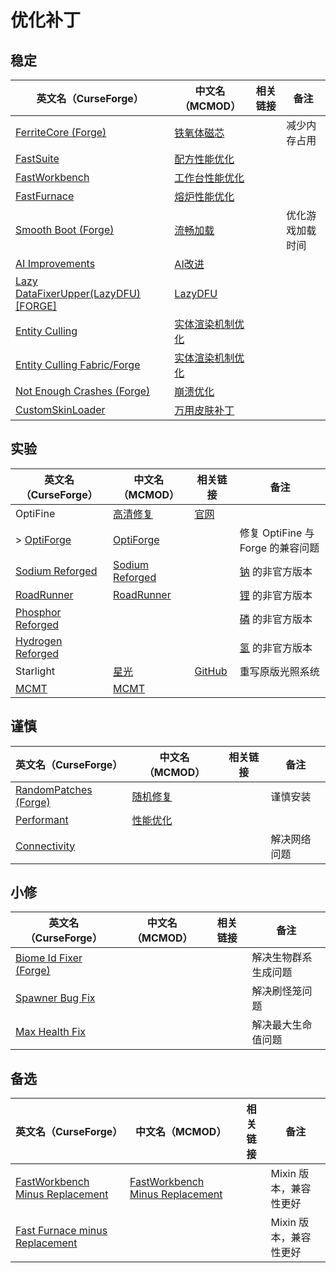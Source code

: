 # 优化补丁

## 稳定

| 英文名（CurseForge）                                                                                | 中文名（MCMOD）                                          | 相关链接 | 备注             |
| --------------------------------------------------------------------------------------------------- | -------------------------------------------------------- | -------- | ---------------- |
| [FerriteCore (Forge)](https://www.curseforge.com/minecraft/mc-mods/ferritecore)                     | [铁氧体磁芯](https://www.mcmod.cn/class/3888.html)       |          | 减少内存占用     |
| [FastSuite](https://www.curseforge.com/minecraft/mc-mods/fastsuite)                                 | [配方性能优化](https://www.mcmod.cn/class/3822.html)     |          |                  |
| [FastWorkbench](https://www.curseforge.com/minecraft/mc-mods/fastworkbench)                         | [工作台性能优化](https://www.mcmod.cn/class/1486.html)   |          |                  |
| [FastFurnace](https://www.curseforge.com/minecraft/mc-mods/fastfurnace)                             | [熔炉性能优化](https://www.mcmod.cn/class/1485.html)     |          |                  |
| [Smooth Boot (Forge)](https://www.curseforge.com/minecraft/mc-mods/smooth-boot-forge)               | [流畅加载](https://www.mcmod.cn/class/3422.html)         |          | 优化游戏加载时间 |
| [AI Improvements](https://www.curseforge.com/minecraft/mc-mods/ai-improvements)                     | [AI改进](https://www.mcmod.cn/class/1480.html)           |          |                  |
| [Lazy DataFixerUpper(LazyDFU) [FORGE]](https://www.curseforge.com/minecraft/mc-mods/lazy-dfu-forge) | [LazyDFU](https://www.mcmod.cn/class/3407.html)          |          |                  |
| [Entity Culling](https://www.curseforge.com/minecraft/mc-mods/entity-culling)                       | [实体渲染机制优化](https://www.mcmod.cn/class/3058.html) |          |                  |
| [Entity Culling Fabric/Forge](https://www.curseforge.com/minecraft/mc-mods/entityculling)           | [实体渲染机制优化](https://www.mcmod.cn/class/3629.html) |          |                  |
| [Not Enough Crashes (Forge)](https://www.curseforge.com/minecraft/mc-mods/not-enough-crashes-forge) | [崩溃优化](https://www.mcmod.cn/class/2441.html)         |          |                  |
| [CustomSkinLoader](https://www.curseforge.com/minecraft/mc-mods/customskinloader)                   | [万用皮肤补丁](https://www.mcmod.cn/class/883.html)      |          |                  |

## 实验

| 英文名（CurseForge）                                                                | 中文名（MCMOD）                                         | 相关链接                                                  | 备注                                                    |
| ----------------------------------------------------------------------------------- | ------------------------------------------------------- | --------------------------------------------------------- | ------------------------------------------------------- |
| OptiFine                                                                            | [高清修复](https://www.mcmod.cn/class/36.html)          | [官网](https://optifine.net/home)                         |                                                         |
| > [OptiForge](https://www.curseforge.com/minecraft/mc-mods/optiforge)               | [OptiForge](https://www.mcmod.cn/class/2395.html)       |                                                           | 修复 OptiFine 与 Forge 的兼容问题                       |
| [Sodium Reforged](https://www.curseforge.com/minecraft/mc-mods/sodium-reforged)     | [Sodium Reforged](https://www.mcmod.cn/class/4054.html) |                                                           | [钠](https://www.mcmod.cn/class/2785.html) 的非官方版本 |
| [RoadRunner](https://www.curseforge.com/minecraft/mc-mods/roadrunner)               | [RoadRunner](https://www.mcmod.cn/class/4852.html)      |                                                           | [锂](https://www.mcmod.cn/class/2292.html) 的非官方版本 |
| [Phosphor Reforged](https://www.curseforge.com/minecraft/mc-mods/phosphor-reforged) |                                                         |                                                           | [磷](https://www.mcmod.cn/class/1766.html) 的非官方版本 |
| [Hydrogen Reforged](https://www.curseforge.com/minecraft/mc-mods/hydrogen-reforged) |                                                         |                                                           | [氢](https://www.mcmod.cn/class/3406.html) 的非官方版本 |
| Starlight                                                                           | [星光](https://www.mcmod.cn/class/3303.html)            | [GitHub](https://github.com/Tuinity/Starlight/tree/forge) | 重写原版光照系统                                        |
| [MCMT](https://www.curseforge.com/minecraft/mc-mods/mcmt-multithreading)            | [MCMT](https://www.mcmod.cn/class/3153.html)            |                                                           |                                                         |

## 谨慎

| 英文名（CurseForge）                                                                | 中文名（MCMOD）                                  | 相关链接 | 备注         |
| ----------------------------------------------------------------------------------- | ------------------------------------------------ | -------- | ------------ |
| [RandomPatches (Forge)](https://www.curseforge.com/minecraft/mc-mods/randompatches) | [随机修复](https://www.mcmod.cn/class/2253.html) |          | 谨慎安装     |
| [Performant](https://www.curseforge.com/minecraft/mc-mods/performant)               | [性能优化](https://www.mcmod.cn/class/2385.html) |          |              |
| [Connectivity](https://www.curseforge.com/minecraft/mc-mods/connectivity)           |                                                  |          | 解决网络问题 |

## 小修

| 英文名（CurseForge）                                                                  | 中文名（MCMOD） | 相关链接 | 备注                 |
| ------------------------------------------------------------------------------------- | --------------- | -------- | -------------------- |
| [Biome Id Fixer (Forge)](https://www.curseforge.com/minecraft/mc-mods/biome-id-fixer) |                 |          | 解决生物群系生成问题 |
| [Spawner Bug Fix](https://www.curseforge.com/minecraft/mc-mods/spawner-fix)           |                 |          | 解决刷怪笼问题       |
| [Max Health Fix](https://www.curseforge.com/minecraft/mc-mods/max-health-fix)         |                 |          | 解决最大生命值问题   |

## 备选

| 英文名（CurseForge）                                                                                            | 中文名（MCMOD）                                                         | 相关链接 | 备注                   |
| --------------------------------------------------------------------------------------------------------------- | ----------------------------------------------------------------------- | -------- | ---------------------- |
| [FastWorkbench Minus Replacement](https://www.curseforge.com/minecraft/mc-mods/fastworkbench-minus-replacement) | [FastWorkbench Minus Replacement](https://www.mcmod.cn/class/3723.html) |          | Mixin 版本，兼容性更好 |
| [Fast Furnace minus Replacement](https://www.curseforge.com/minecraft/mc-mods/fastfurnace-minus-replacement)    |                                                                         |          | Mixin 版本，兼容性更好 |
